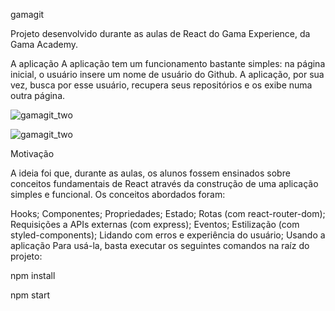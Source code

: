 gamagit


Projeto desenvolvido durante as aulas de React do Gama Experience, da Gama Academy.

A aplicação
A aplicação tem um funcionamento bastante simples: na página inicial, o usuário insere um nome de usuário do Github. A aplicação, por sua vez, busca por esse usuário, recupera seus repositórios e os exibe numa outra página.

![gamagit_two](https://camo.githubusercontent.com/a48a75ad94ff2427e87bad3378fc029243328028bd498b69255b46e0c17b4dc2/68747470733a2f2f696d6775722e636f6d2f5639575171744f2e706e67)

![gamagit_two](https://camo.githubusercontent.com/a48d63f1ef56c2727da3682c2754b108449dc7b5643cfaccb92cb74103159729/68747470733a2f2f696d6775722e636f6d2f6b30634a4b576c2e706e67)


Motivação


A ideia foi que, durante as aulas, os alunos fossem ensinados sobre conceitos fundamentais de React através da construção de uma aplicação simples e funcional. Os conceitos abordados foram:

Hooks;
Componentes;
Propriedades;
Estado;
Rotas (com react-router-dom);
Requisições a APIs externas (com express);
Eventos;
Estilização (com styled-components);
Lidando com erros e experiência do usuário;
Usando a aplicação
Para usá-la, basta executar os seguintes comandos na raíz do projeto:

npm install


npm start
